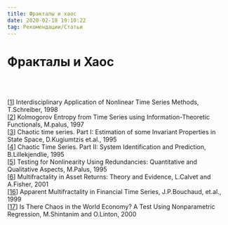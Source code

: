 ```yaml
---
title: Фракталы и хаос
date: 2020-02-18 19:10:22
tag: Рекомендации/Статьи
---
```


# Фракталы и Хаос

<br>

   
<p class="references">
             
<br>     
       [<a href="http://www.smartquant.com/references/Chaos/chaos2.pdf">1</a>]
                  Interdisciplinary Application of Nonlinear Time Series
                  Methods, T.Schreiber, 1998
   
<br>     
       [<a href="http://www.smartquant.com/references/Chaos/chaos3.pdf">2</a>]
                  Kolmogorov Entropy from Time Series using
                  Information-Theoretic Functionals, M.palus, 1997
   
<br>     
       [<a href="http://www.smartquant.com/references/Chaos/chaos4.pdf">3</a>]
                  Chaotic time series. Part I: Estimation of some Invariant
                  Properties in State Space, D.Kugiumtzis et.al., 1995
   
<br>     
       [<a href="http://www.smartquant.com/references/Chaos/chaos5.pdf">4</a>]
                  Chaotic Time Series. Part II: System Identification and
                  Prediction, B.Lillekjendlie, 1995
   
<br>     
       [<a href="http://www.smartquant.com/references/Chaos/chaos6.pdf">5</a>]
      Testing for Nonlinearity Using Redundancies: Quantitative and Qualitative
      Aspects, M.Palus, 1995

<br>     
       [<a href="http://www.smartquant.com/references/Chaos/chaos7.pdf">6</a>]
Multifractality in Asset Returns: Theory and Evidence, L.Calvet and A.Fisher, 2001       


<br>     
       [<a href="http://www.smartquant.com/references/Chaos/chaos17.pdf">16</a>]
Apparent Multifractality in Financial Time Series, J.P.Bouchaud, et.al., 1999

<br>     
       [<a href="http://www.smartquant.com/references/Chaos/chaos18.pdf">17</a>]
Is There Chaos in the World Economy? A Test Using Nonparametric Regression,
M.Shintanim and O.Linton, 2000



</p>        
